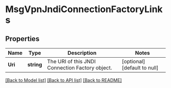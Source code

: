 # MsgVpnJndiConnectionFactoryLinks

## Properties
Name | Type | Description | Notes
------------ | ------------- | ------------- | -------------
**Uri** | **string** | The URI of this JNDI Connection Factory object. | [optional] [default to null]

[[Back to Model list]](../README.md#documentation-for-models) [[Back to API list]](../README.md#documentation-for-api-endpoints) [[Back to README]](../README.md)

